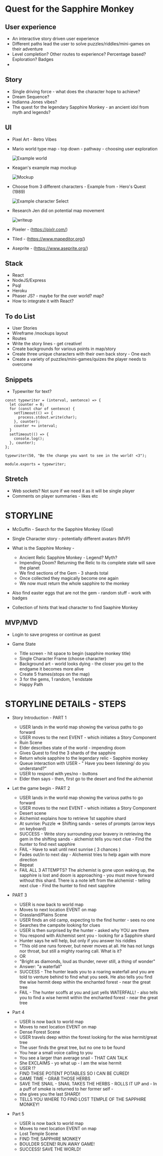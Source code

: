 # Quest for the Sapphire Monkey

## User experience

- An interactive story driven user experience
- Different paths lead the user to solve puzzles/riddles/mini-games on their adventure
- Level completion? Other routes to experience? Percentage based? Exploration? Badges
-

## Story

- Single driving force - what does the character hope to achieve?
- Dream Sequence?
- Indianna Jones vibes?
- The quest for the legendary Sapphire Monkey - an ancient idol from myth and legends?

## UI

- Pixel Art - Retro Vibes
- Mario world type map - top down - pathway - choosing user exploration

  ![Example world](https://i.ytimg.com/vi/1FnPe6tinVs/hqdefault.jpg)

- Keagan's example map mockup

  ![Mockup](https://cdn.discordapp.com/attachments/766181002904731678/768204927910412288/test.png)

- Choose from 3 different characters - Example from - Hero's Quest (1989)

  ![Example character Select](https://www.myabandonware.com/media/screenshots/h/heros-quest-so-you-want-to-be-a-hero-25k/heros-quest-so-you-want-to-be-a-hero_5.gif)

- Research Jen did on potential map movement

  ![writeup](https://cdn.discordapp.com/attachments/766181002904731678/766181254637813760/jen-plan.jpg)

- Pixeler - (https://pixlr.com/)
- Tiled - (https://www.mapeditor.org/)
- Aseprite - (https://www.aseprite.org/)

## Stack

- React
- NodeJS/Express
- Psql
- Heroku
- Phaser JS? - maybe for the over world? map?
- How to integrate it with React?

## To do List

- User Stories
- Wireframe /mockups layout
- Routes
- Write the story lines - get creative!
- Create backgrounds for various points in map/story
- Create three unique characters with their own back story - One each
- Create a variety of puzzles/mini-games/quizes the player needs to overcome

## Snippets

- Typewriter for text?

```
const typewriter = (interval, sentence) => {
  let counter = 0;
  for (const char of sentence) {
    setTimeout(() => {
      process.stdout.write(char);
    }, counter);
    counter += interval;
  }
  setTimeout(() => {
    console.log();
  }, counter);
};

typewriter(50, "Be the change you want to see in the world! <3");

module.exports = typewriter;
```

## Stretch

- Web sockets? Not sure if we need it as it will be single player
- Comments on player summaries - likes etc

# STORYLINE

- McGuffin - Search for the Sapphire Monkey (Goal)

- Single Character story - potentially different avatars (MVP)

- What is the Sapphire Monkey -

  - Ancient Relic Sapphire Monkey - Legend? Myth?
  - Impending Doom? Returning the Relic to its complete state will save the planet
  - We find sections of the Gem - 3 shards total
  - Once collected they magically become one again
  - We now must return the whole sapphire to the monkey

- Also find easter eggs that are not the gem - random stuff - work with badges

- Collection of hints that lead character to find Saaphire Monkey

## MVP/MVD

- Login to save progress or continue as guest

- Game State
  - Title screen - hit space to begin (sapphire monkey title)
  - Single Character Frame (choose character)
  - Background art - world looks dying - the closer you get to the endgame it becomes more alive
  - Create 5 frames(stops on the map)
  - 3 for the gems, 1 random, 1 endstate
  - Happy Path

# STORYLINE DETAILS - STEPS

- Story Introduction - PART 1

  - USER lands in the world map showing the various paths to go forward
  - USER moves to the next EVENT - which initiates a Story Component
  - Ruin Scene
  - Elder describes state of the world - impending doom
  - Gives Quest to find the 3 shards of the sapphire
  - Return whole sapphire to the legendary relic - Sapphire monkey
  - Queue interaction with USER - " Have you been listening/ do you understand?"
  - USER to respond with yes/no - buttons
  - Elder then says - then, first go to the desert and find the alchemist

- Let the game begin - PART 2

  - USER lands in the world map showing the various paths to go forward
  - USER moves to the next EVENT - which initiates a Story Component
  - Desert scene
  - Alchemist explains how to retrieve 1st sapphire shard
  - At sunrise: Puzzle => Shifting sands - series of prompts (arrow keys on keyboard)
  - SUCCESS - Write story surrounding your bravery in retrieving the gem in the shifting sands - alchemist tells you next clue - Find the hunter to find next sapphire
  - FAIL - Have to wait until next sunrise ( 3 chances )
  - Fades out/in to next day - Alchemist tries to help again with more direction
  - Repeat
  - FAIL ALL 3 ATTEMPTS? The alchemist is gone upon waking up, the sapphire is lost and doom is approaching - you must move forward without this shard. There is a note left from the alchemist - telling next clue - Find the hunter to find next sapphire

- PART 3

  - USER is now back to world map
  - Moves to next location EVENT on map
  - Grassland/Plains Scene
  - USER finds an old camp, expecting to the find hunter - sees no one
  - Searches the campsite looking for clues
  - USER is then surprised by the hunter - asked why YOU are there
  - You respond with Alchemist sent you - looking for a Sapphire shard
  - Hunter says he will help, but only if you answer his riddles
  - "This old one runs forever, but never moves at all. He has not lungs nor throat, but still a mighty roaring call. What is it?
  - OR
  - "Bright as diamonds, loud as thunder, never still, a thing of wonder"
  - Answer: "a waterfall"
  - SUCCESS - The hunter leads you to a roaring waterfall and you are told to venture behind to find what you seek. He also tells you find the wise hermit deep within the enchanted forest - near the great tree
  - FAIL - The hunter scoffs at you and just yells WATERFALL! - also tells you to find a wise hermit within the enchanted forest - near the great tree

- Part 4

  - USER is now back to world map
  - Moves to next location EVENT on map
  - Dense Forest Scene
  - USER travels deep within the forest looking for the wise hermit/great tree
  - The user finds the great tree, but no one to be found
  - You hear a small voice calling to you
  - You see a larger than average snail - THAT CAN TALK
  - She EXCLAIMS - yo what up - I am the wise hermit
  - USER !?
  - FIND THESE POTENT POTABLES SO I CAN BE CURED!
  - GAME TIME - GRAB THOSE HERBS
  - SAVE THE SNAIL - SNAIL TAKES THE HERBS - ROLLS IT UP and - In a puff of smoke is returned to her former self -
  - she gives you the last SHARD!
  - TELLS YOU WHERE TO FIND LOST TEMPLE OF THE SAPPHIRE MONKEY!

- Part 5

  - USER is now back to world map
  - Moves to next location EVENT on map
  - Lost Temple Scene
  - FIND THE SAPPHIRE MONKEY
  - BOULDER SCENE! RUN AWAY GAME!
  - SUCCESS! SAVE THE WORLD!
